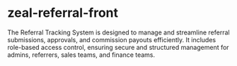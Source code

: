 # zeal-referral-front
The Referral Tracking System is designed to manage and streamline referral submissions, approvals, and commission payouts efficiently. It includes role-based access control, ensuring secure and structured management for admins, referrers, sales teams, and finance teams.
